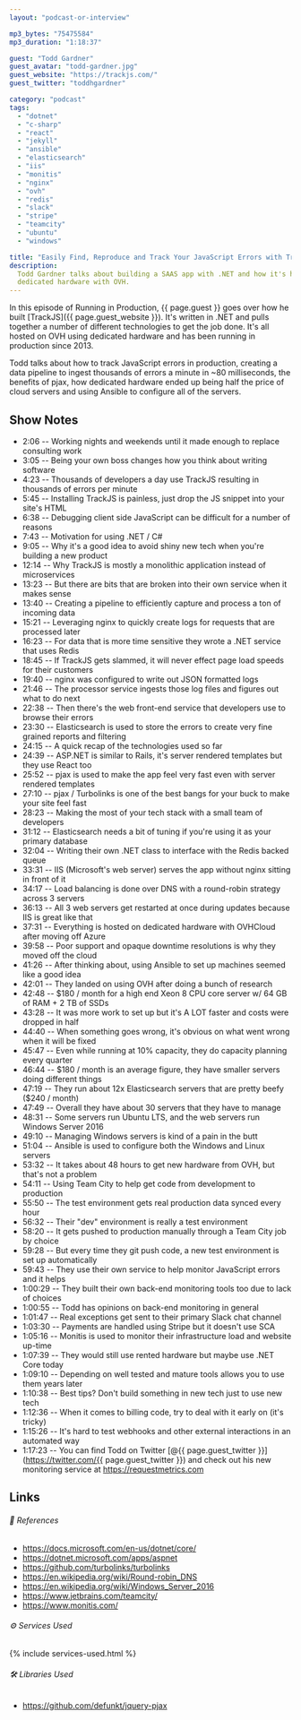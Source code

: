 ```yaml
---
layout: "podcast-or-interview"

mp3_bytes: "75475584"
mp3_duration: "1:18:37"

guest: "Todd Gardner"
guest_avatar: "todd-gardner.jpg"
guest_website: "https://trackjs.com/"
guest_twitter: "toddhgardner"

category: "podcast"
tags:
  - "dotnet"
  - "c-sharp"
  - "react"
  - "jekyll"
  - "ansible"
  - "elasticsearch"
  - "iis"
  - "monitis"
  - "nginx"
  - "ovh"
  - "redis"
  - "slack"
  - "stripe"
  - "teamcity"
  - "ubuntu"
  - "windows"

title: "Easily Find, Reproduce and Track Your JavaScript Errors with TrackJS"
description:
  Todd Gardner talks about building a SAAS app with .NET and how it's hosted on
  dedicated hardware with OVH.
---
```


In this episode of Running in Production, {{ page.guest }} goes over how he
built [TrackJS]({{ page.guest_website }}). It's written in .NET and pulls
together a number of different technologies to get the job done. It's all
hosted on OVH using dedicated hardware and has been running in production since
2013.

Todd talks about how to track JavaScript errors in production, creating a
data pipeline to ingest thousands of errors a minute in ~80 milliseconds, the
benefits of pjax, how dedicated hardware ended up being half the price of
cloud servers and using Ansible to configure all of the servers.

## Show Notes

- 2:06 -- Working nights and weekends until it made enough to replace consulting work
- 3:05 -- Being your own boss changes how you think about writing software
- 4:23 -- Thousands of developers a day use TrackJS resulting in thousands of errors per minute
- 5:45 -- Installing TrackJS is painless, just drop the JS snippet into your site's HTML
- 6:38 -- Debugging client side JavaScript can be difficult for a number of reasons
- 7:43 -- Motivation for using .NET / C#
- 9:05 -- Why it's a good idea to avoid shiny new tech when you're building a new product
- 12:14 -- Why TrackJS is mostly a monolithic application instead of microservices
- 13:23 -- But there are bits that are broken into their own service when it makes sense
- 13:40 -- Creating a pipeline to efficiently capture and process a ton of incoming data
- 15:21 -- Leveraging nginx to quickly create logs for requests that are processed later
- 16:23 -- For data that is more time sensitive they wrote a .NET service that uses Redis
- 18:45 -- If TrackJS gets slammed, it will never effect page load speeds for their customers
- 19:40 -- nginx was configured to write out JSON formatted logs
- 21:46 -- The processor service ingests those log files and figures out what to do next
- 22:38 -- Then there's the web front-end service that developers use to browse their errors
- 23:30 -- Elasticsearch is used to store the errors to create very fine grained reports and filtering
- 24:15 -- A quick recap of the technologies used so far
- 24:39 -- ASP.NET is similar to Rails, it's server rendered templates but they use React too
- 25:52 -- pjax is used to make the app feel very fast even with server rendered templates
- 27:10 -- pjax / Turbolinks is one of the best bangs for your buck to make your site feel fast
- 28:23 -- Making the most of your tech stack with a small team of developers
- 31:12 -- Elasticsearch needs a bit of tuning if you're using it as your primary database
- 32:04 -- Writing their own .NET class to interface with the Redis backed queue
- 33:31 -- IIS (Microsoft's web server) serves the app without nginx sitting in front of it
- 34:17 -- Load balancing is done over DNS with a round-robin strategy across 3 servers
- 36:13 -- All 3 web servers get restarted at once during updates because IIS is great like that
- 37:31 -- Everything is hosted on dedicated hardware with OVHCloud after moving off Azure
- 39:58 -- Poor support and opaque downtime resolutions is why they moved off the cloud
- 41:26 -- After thinking about, using Ansible to set up machines seemed like a good idea
- 42:01 -- They landed on using OVH after doing a bunch of research
- 42:48 -- $180 / month for a high end Xeon 8 CPU core server w/ 64 GB of RAM + 2 TB of SSDs
- 43:28 -- It was more work to set up but it's A LOT faster and costs were dropped in half
- 44:40 -- When something goes wrong, it's obvious on what went wrong when it will be fixed
- 45:47 -- Even while running at 10% capacity, they do capacity planning every quarter
- 46:44 -- $180 / month is an average figure, they have smaller servers doing different things
- 47:19 -- They run about 12x Elasticsearch servers that are pretty beefy ($240 / month)
- 47:49 -- Overall they have about 30 servers that they have to manage
- 48:31 -- Some servers run Ubuntu LTS, and the web servers run Windows Server 2016
- 49:10 -- Managing Windows servers is kind of a pain in the butt
- 51:04 -- Ansible is used to configure both the Windows and Linux servers
- 53:32 -- It takes about 48 hours to get new hardware from OVH, but that's not a problem
- 54:11 -- Using Team City to help get code from development to production
- 55:50 -- The test environment gets real production data synced every hour
- 56:32 -- Their "dev" environment is really a test environment
- 58:20 -- It gets pushed to production manually through a Team City job by choice
- 59:28 -- But every time they git push code, a new test environment is set up automatically
- 59:43 -- They use their own service to help monitor JavaScript errors and it helps
- 1:00:29 -- They built their own back-end monitoring tools too due to lack of choices
- 1:00:55 -- Todd has opinions on back-end monitoring in general
- 1:01:47 -- Real exceptions get sent to their primary Slack chat channel
- 1:03:30 -- Payments are handled using Stripe but it doesn't use SCA
- 1:05:16 -- Monitis is used to monitor their infrastructure load and website up-time 
- 1:07:39 -- They would still use rented hardware but maybe use .NET Core today
- 1:09:10 -- Depending on well tested and mature tools allows you to use them years later
- 1:10:38 -- Best tips? Don't build something in new tech just to use new tech 
- 1:12:36 -- When it comes to billing code, try to deal with it early on (it's tricky)
- 1:15:26 -- It's hard to test webhooks and other external interactions in an automated way
- 1:17:23 -- You can find Todd on Twitter [@{{ page.guest_twitter }}](https://twitter.com/{{ page.guest_twitter }}) and check out his new monitoring service at <https://requestmetrics.com>

## Links

###### 📄 References

- <https://docs.microsoft.com/en-us/dotnet/core/>
- <https://dotnet.microsoft.com/apps/aspnet>
- <https://github.com/turbolinks/turbolinks>
- <https://en.wikipedia.org/wiki/Round-robin_DNS>
- <https://en.wikipedia.org/wiki/Windows_Server_2016>
- <https://www.jetbrains.com/teamcity/>
- <https://www.monitis.com/>

###### ⚙️ Services Used

{% include services-used.html %}

###### 🛠 Libraries Used

- <https://github.com/defunkt/jquery-pjax>
